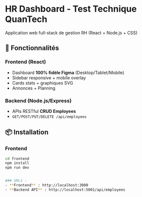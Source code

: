 # HR Dashboard - Test Technique QuanTech

Application web full-stack de gestion RH (React + Node.js + CSS)

## 🚀 Fonctionnalités

### Frontend (React)
- Dashboard **100% fidèle Figma** (Desktop/Tablet/Mobile)
- Sidebar responsive + mobile overlay
- Cards stats + graphiques SVG
- Annonces + Planning

### Backend (Node.js/Express)
- APIs RESTful **CRUD Employees**
- `GET/POST/PUT/DELETE /api/employees`

## 📦 Installation

### Frontend
```bash
cd frontend
npm install
npm run dev


### URLs :
- **Frontend** : http://localhost:3000
- **Backend API** : http://localhost:5001/api/employees